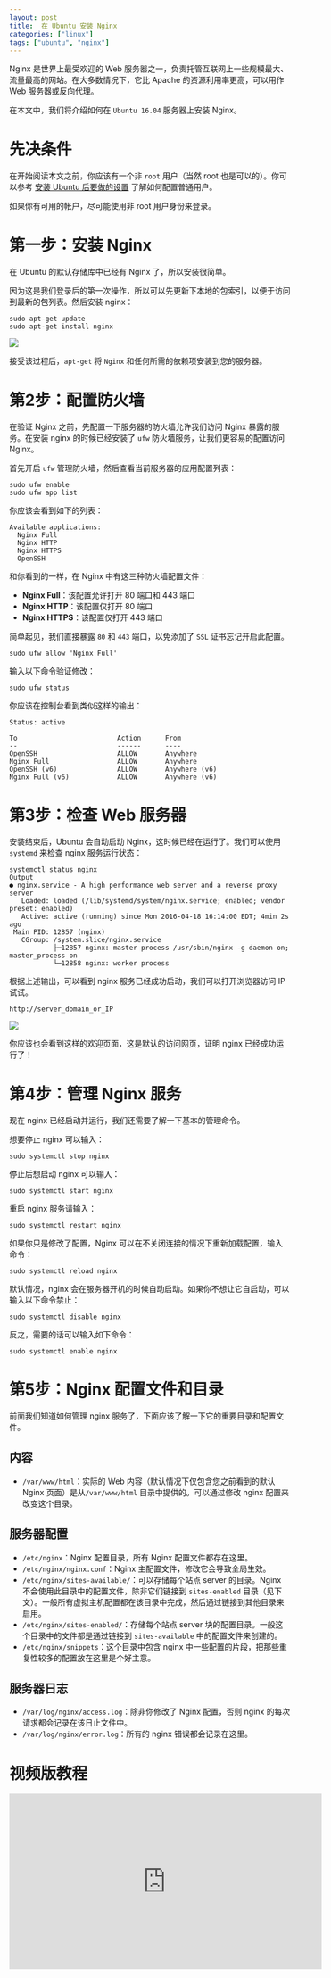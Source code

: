 ```yaml
---
layout: post
title:  在 Ubuntu 安装 Nginx
categories: ["linux"]
tags: ["ubuntu", "nginx"]
---
```


Nginx 是世界上最受欢迎的 Web 服务器之一，负责托管互联网上一些规模最大、流量最高的网站。在大多数情况下，它比 Apache 的资源利用率更高，可以用作 Web 服务器或反向代理。

在本文中，我们将介绍如何在 `Ubuntu 16.04` 服务器上安装 Nginx。

# 先决条件

在开始阅读本文之前，你应该有一个非 `root` 用户（当然 root 也是可以的）。你可以参考 [安装 Ubuntu 后要做的设置](https://blog.codesofun.com/initial-server-setup-with-ubuntu.html) 了解如何配置普通用户。

如果你有可用的帐户，尽可能使用非 root 用户身份来登录。

# 第一步：安装 Nginx

在 Ubuntu 的默认存储库中已经有 Nginx 了，所以安装很简单。

因为这是我们登录后的第一次操作，所以可以先更新下本地的包索引，以便于访问到最新的包列表。然后安装 nginx：

```shell
sudo apt-get update
sudo apt-get install nginx
```

![](/assets/images/2018/11/ubuntu_install_nginx.png)

接受该过程后，`apt-get` 将 `Nginx` 和任何所需的依赖项安装到您的服务器。

# 第2步：配置防火墙

在验证 Nginx 之前，先配置一下服务器的防火墙允许我们访问 Nginx 暴露的服务。在安装 nginx 的时候已经安装了 `ufw` 防火墙服务，让我们更容易的配置访问 Nginx。

首先开启 `ufw` 管理防火墙，然后查看当前服务器的应用配置列表：

```shell
sudo ufw enable
sudo ufw app list
```

你应该会看到如下的列表：

```shell
Available applications:
  Nginx Full
  Nginx HTTP
  Nginx HTTPS
  OpenSSH
```

和你看到的一样，在 Nginx 中有这三种防火墙配置文件：

- **Nginx Full**：该配置允许打开 80 端口和 443 端口
- **Nginx HTTP**：该配置仅打开 80 端口
- **Nginx HTTPS**：该配置仅打开 443 端口

简单起见，我们直接暴露 `80` 和 `443` 端口，以免添加了 `SSL` 证书忘记开启此配置。

```shell
sudo ufw allow 'Nginx Full'
```

输入以下命令验证修改：

```shell
sudo ufw status
```

你应该在控制台看到类似这样的输出：

```shell
Status: active

To                         Action      From
--                         ------      ----
OpenSSH                    ALLOW       Anywhere                  
Nginx Full                 ALLOW       Anywhere
OpenSSH (v6)               ALLOW       Anywhere (v6)             
Nginx Full (v6)            ALLOW       Anywhere (v6)
```

# 第3步：检查 Web 服务器

安装结束后，Ubuntu 会自动启动 Nginx，这时候已经在运行了。我们可以使用 `systemd` 来检查 nginx 服务运行状态：


```shell
systemctl status nginx
Output
● nginx.service - A high performance web server and a reverse proxy server
   Loaded: loaded (/lib/systemd/system/nginx.service; enabled; vendor preset: enabled)
   Active: active (running) since Mon 2016-04-18 16:14:00 EDT; 4min 2s ago
 Main PID: 12857 (nginx)
   CGroup: /system.slice/nginx.service
           ├─12857 nginx: master process /usr/sbin/nginx -g daemon on; master_process on
           └─12858 nginx: worker process
```

根据上述输出，可以看到 nginx 服务已经成功启动，我们可以打开浏览器访问 IP 试试。

```shell
http://server_domain_or_IP
```

![](/assets/images/2018/11/ubuntu_nginx_welcome.png)

你应该也会看到这样的欢迎页面，这是默认的访问网页，证明 nginx 已经成功运行了！

# 第4步：管理 Nginx 服务

现在 nginx 已经启动并运行，我们还需要了解一下基本的管理命令。

想要停止 nginx 可以输入：

```shell
sudo systemctl stop nginx
```

停止后想启动 nginx 可以输入：

```shell
sudo systemctl start nginx
```

重启 nginx 服务请输入：

```shell
sudo systemctl restart nginx
```

如果你只是修改了配置，Nginx 可以在不关闭连接的情况下重新加载配置，输入命令：

```shell
sudo systemctl reload nginx
```

默认情况，nginx 会在服务器开机的时候自动启动。如果你不想让它自启动，可以输入以下命令禁止：

```shell
sudo systemctl disable nginx
```

反之，需要的话可以输入如下命令：

```shell
sudo systemctl enable nginx
```

# 第5步：Nginx 配置文件和目录

前面我们知道如何管理 nginx 服务了，下面应该了解一下它的重要目录和配置文件。

## 内容

- `/var/www/html`：实际的 Web 内容（默认情况下仅包含您之前看到的默认 Nginx 页面）是从`/var/www/html` 目录中提供的。可以通过修改 nginx 配置来改变这个目录。

## 服务器配置

- `/etc/nginx`：Nginx 配置目录，所有 Nginx 配置文件都存在这里。
- `/etc/nginx/nginx.conf`：Nginx 主配置文件，修改它会导致全局生效。
- `/etc/nginx/sites-available/`：可以存储每个站点 server 的目录。Nginx 不会使用此目录中的配置文件，除非它们链接到 `sites-enabled` 目录（见下文）。一般所有虚拟主机配置都在该目录中完成，然后通过链接到其他目录来启用。
- `/etc/nginx/sites-enabled/`：存储每个站点 server 块的配置目录。一般这个目录中的文件都是通过链接到 `sites-available` 中的配置文件来创建的。
- `/etc/nginx/snippets`：这个目录中包含 nginx 中一些配置的片段，把那些重复性较多的配置放在这里是个好主意。

## 服务器日志

- `/var/log/nginx/access.log`：除非你修改了 Nginx 配置，否则 nginx 的每次请求都会记录在该日止文件中。
- `/var/log/nginx/error.log`：所有的 nginx 错误都会记录在这里。

# 视频版教程

<iframe width="560" height="315" src="https://www.youtube.com/embed/Ee5el0ZwX_4" frameborder="0" allow="accelerometer; autoplay; encrypted-media; gyroscope; picture-in-picture" allowfullscreen></iframe>